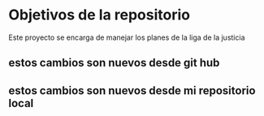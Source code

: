 # Objetivos de la repositorio

Este proyecto se encarga de manejar los planes de la liga de la justicia


## estos cambios son nuevos desde git hub
## estos cambios son nuevos desde mi repositorio local

